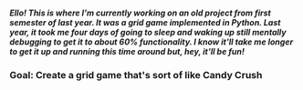 ##### Ello! This is where I'm currently working on an old project from first semester of last year. It was a grid game implemented in Python. Last year, it took me four days of going to sleep and waking up still mentally debugging to get it to about 60% functionality. I know it'll take me longer to get it up and running this time around but, hey, it'll be fun!

### Goal: Create a grid game that's sort of like Candy Crush
